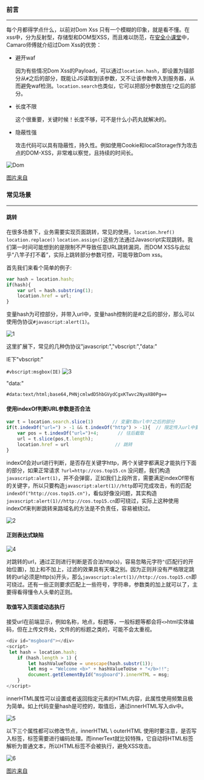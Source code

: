 ### 前言
- - -
每个月都得学点什么，以前对Dom Xss 只有一个模糊的印象，就是看不懂。在xss中，分为反射型，存储型和DOM型XSS，而且难以防范，在[安全小课堂](https://www.secpulse.com/archives/92286.html)中，Camaro师傅就介绍过Dom Xss的优势：
* 避开waf

  因为有些情况Dom Xss的Payload，可以通过`location.hash`，即设置为锚部分从`#`之后的部分，既能让JS读取到该参数，又不让该参数传入到服务器，从而避免waf检测。`location.search`也类似，它可以把部分参数放在`?`之后的部分。

* 长度不限

  这个很重要，关键时候！长度不够，可不是什么小药丸就解决的。
  
* 隐蔽性强

  攻击代码可以具有隐蔽性，持久性。例如使用Cookie和localStorage作为攻击点的DOM-XSS，非常难以察觉，且持续的时间长。
  
![Dom](https://i.loli.net/2019/05/16/5cdcd26779d6f86233.jpg)

[图片来自](https://twitter.com/k2wanko/status/1126621174874529793)

### 常见场景
- - -
 
#### 跳转
在很多场景下，业务需要实现页面跳转，常见的使用，`location.href()` `location.replace()` `location.assign()`这些方法通过Javascript实现跳转。我们第一时间可能想到的是限制不严导致任意URL跳转漏洞，而DOM XSS与此似乎“八竿子打不着”，实际上跳转部分参数可控，可能导致Dom xss。

首先我们来看个简单的例子:
```javascript
var hash = location.hash;
if(hash){
	var url = hash.substring(1);
	location.href = url;
}
```
变量hash为可控部分，并带入url中，变量hash控制的是#之后的部分，那么可以使用伪协议`#javascript:alert(1)`。

![1](https://i.loli.net/2019/05/13/5cd8e4b81191751510.jpg)

这里扩展下，常见的几种伪协议"javascript:","vbscript:","data:"

IE下"vbscript:" 

`#vbscript:msgbox(IE)`
![3](https://i.loli.net/2019/05/13/5cd97dc035b0e48997.jpg)

"data:"

`#data:text/html;base64,PHNjcmlwdD5hbGVydCgxKTwvc2NyaXB0Pg==`

#### 使用indexOf判断URL参数是否合法 

```javascript
var t = location.search.slice(1)       // 变量t取url中?之后的部分
if(t.indexOf("url=") > -1 && t.indexOf("http") > -1){  // 限定传入url中要带有indexOf的关键词
	var pos = t.indexOf("url=")+4;       // 往后截取
	url = t.slice(pos,t.length);         
	location.href = url                 // 跳转
}
```
indexOf会对url进行判断，是否存在关键字http，两个关键字都满足才能执行下面的部分，如果正常请求 `?url=http://cos.top15.cn` 没问题，我们构造`javascript:alert(1)`，并不会弹窗，正如我们上段所言，需要满足indexOf带有的关键字，所以只要构造`javascript:alert(1)//http`即可完成攻击，有的匹配`indexOf("http://cos.top15.cn")`，看似好像没问题，其实构造`javascript:alert(1)//http://cos.top15.cn`即可绕过，实际上这种使用indexOf来判断跳转来路域名的方法是不负责任，容易被绕过。

![2](https://i.loli.net/2019/05/13/5cd9709f2927273395.jpg)

#### 正则表达式缺陷

![4](https://i.loli.net/2019/05/14/5cda855258fe377201.jpg)

对跳转的url，通过正则进行判断是否合法http(s)，容易忽略元字符`^`(匹配行的开始位置)，加上和不加上，过滤的效果具有天壤之别。因为正则并没有严格限定跳转的url必须是http(s)开头，那么`javascript:alert(1)//http://cos.top15.cn`即可绕过。还有一些正则要求匹配上一些符号，字符串，参数类的加上就可以了，主要得看得懂令人头晕的正则。

#### 取值写入页面或动态执行 
接受url在前端显示，例如名称，地点，标题等，一般标题等都会将`<>`html实体编码，但在上传文件处，文件的的标题之类的，可能不会太重视。

```javascript
<div id="msgboard"></div>
<script>
 let hash = location.hash;
    if (hash.length > 1) {
        let hashValueToUse = unescape(hash.substr(1));
        let msg = "Welcome <b>" + hashValueToUse + "</b>!!";
        document.getElementById("msgboard").innerHTML = msg;
    }
</script>
```
innerHTML属性可以设置或者返回指定元素的HTML内容，此属性使用频繁且极为简单。如上代码变量hash是可控的，取值后，通过innerHTML写入div中。

![5](https://i.loli.net/2019/05/16/5cdd1b1df2cdc12587.jpg)

以下三个属性都可以修改节点，innerHTML \ outerHTML 使用时要注意，是否写入标签，标签需要进行编码处理。而innerText就比较特殊，它自动将HTML标签解析为普通文本，所以HTML标签不会被执行，避免XSS攻击。

![6](https://i.loli.net/2019/05/16/5cdd1e782185834598.jpg)

[图片来自](http://www.softwhy.com/article-9295-1.html)
